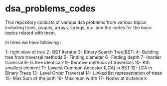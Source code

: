 # dsa_problems_codes



 This repository consists of various dsa problems from various topics including trees, graphs, arrays, strings, etc. and the codes for the basic topics related with them.

 In trees we have following :

 1- right view of tree
 2- BST iterator
 3- Binary Search Tree(BST)
 4- Building tree from traversal methods
 5- Finding diameter
 6- Finding depth
 7- Inorder traversal
 8- Is tree identical?
 9- Iterative methods of traversals
 10- Kth smallest element
 11- Lowest Common Ancestor (LCA) in BST
 12- LCA in Binary Trees
 13- Level Order Traversal
 14- Linked list representation of trees
 15- Max Sum of the path 
 16- Maximum width
 17- Nodes at distance k
